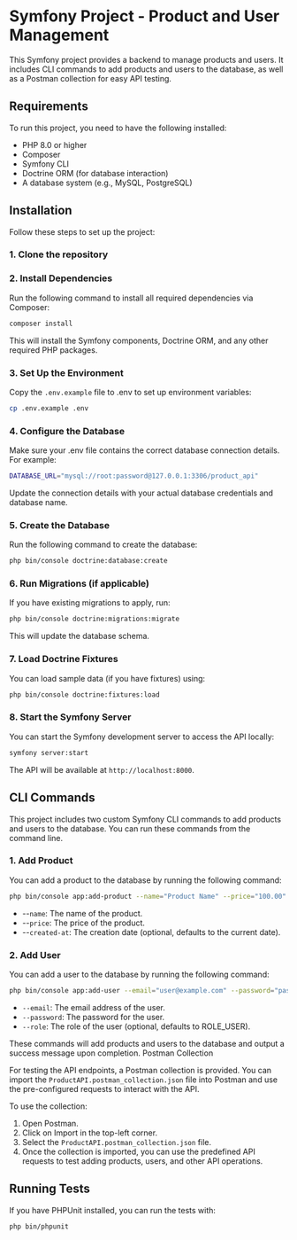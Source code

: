 # Symfony Project - Product and User Management

This Symfony project provides a backend to manage products and users. It includes CLI commands to add products and users to the database, as well as a Postman collection for easy API testing.

## Requirements

To run this project, you need to have the following installed:

- PHP 8.0 or higher
- Composer
- Symfony CLI
- Doctrine ORM (for database interaction)
- A database system (e.g., MySQL, PostgreSQL)

## Installation

Follow these steps to set up the project:

### 1. Clone the repository

### 2. Install Dependencies

Run the following command to install all required dependencies via Composer:

```bash
composer install
```

This will install the Symfony components, Doctrine ORM, and any other required PHP packages.

### 3. Set Up the Environment

Copy the `.env.example` file to .env to set up environment variables:

```bash
cp .env.example .env
```

### 4. Configure the Database

Make sure your .env file contains the correct database connection details. For example:

```bash
DATABASE_URL="mysql://root:password@127.0.0.1:3306/product_api"
```

Update the connection details with your actual database credentials and database name.

### 5. Create the Database

Run the following command to create the database:

```bash
php bin/console doctrine:database:create
```

### 6. Run Migrations (if applicable)

If you have existing migrations to apply, run:

```bash
php bin/console doctrine:migrations:migrate
```

This will update the database schema.

### 7. Load Doctrine Fixtures

You can load sample data (if you have fixtures) using:

```bash
php bin/console doctrine:fixtures:load
```

### 8. Start the Symfony Server

You can start the Symfony development server to access the API locally:

```bash
symfony server:start
```

The API will be available at `http://localhost:8000`.

## CLI Commands

This project includes two custom Symfony CLI commands to add products and users to the database. You can run these commands from the command line.

### 1. Add Product

You can add a product to the database by running the following command:

```bash
php bin/console app:add-product --name="Product Name" --price="100.00" --created-at="2025-01-01"
```

- --`name`: The name of the product.
- --`price`: The price of the product.
- --`created-at`: The creation date (optional, defaults to the current date).

### 2. Add User

You can add a user to the database by running the following command:

```bash
php bin/console app:add-user --email="user@example.com" --password="password123" --role="ROLE_ADMIN"
```

- `--email`: The email address of the user.
- `--password`: The password for the user.
- `--role`: The role of the user (optional, defaults to ROLE_USER).

These commands will add products and users to the database and output a success message upon completion.
Postman Collection

For testing the API endpoints, a Postman collection is provided. You can import the `ProductAPI.postman_collection.json` file into Postman and use the pre-configured requests to interact with the API.

To use the collection:

1. Open Postman.
2. Click on Import in the top-left corner.
3. Select the `ProductAPI.postman_collection.json` file.
4. Once the collection is imported, you can use the predefined API requests to test adding products, users, and other API operations.

## Running Tests

If you have PHPUnit installed, you can run the tests with:

```bash
php bin/phpunit
```
